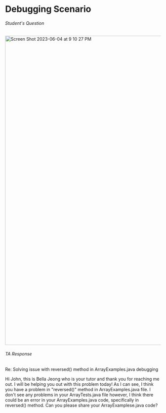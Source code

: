 # Debugging Scenario
###### Student's Question 
<img width="998" alt="Screen Shot 2023-06-04 at 9 10 27 PM" src="https://github.com/lahrry/cse15l-lab-reports/assets/62029893/c4cba57f-abb9-4a47-ab11-aa7e74f90eda">

###### TA Response

Re: Solving issue with reversed() method in ArrayExamples.java debugging

Hi John, this is Bella Jeong who is your tutor and thank you for reaching me out. 
I will be helping you out with this problem today! 
As I can see, I think you have a problem in "reversed()" method in ArrayExamples.java file. I don't see any problems in your ArrayTests.java file however, I think there could be an error in your ArrayExamples.java code, specifically in reversed() method. Can you please share your ArrayExamplese.java code? 

